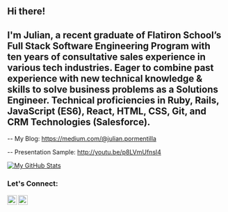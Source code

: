 ## Hi there! 
## I'm Julian, a recent graduate of Flatiron School’s Full Stack Software Engineering Program with ten years of consultative sales experience in various tech industries. Eager to combine past experience with new technical knowledge & skills to solve business problems as a Solutions Engineer. Technical proficiencies in Ruby, Rails, JavaScript (ES6), React, HTML, CSS, Git, and CRM Technologies (Salesforce).

--
My Blog: 
https://medium.com/@julian.pormentilla

--
Presentation Sample:
http://youtu.be/p8LVmUfnsl4 

[![My GitHub Stats](https://github-readme-stats.vercel.app/api?username=JulianCedric&show_icons=true&theme=gotham)](https://github.com/JulianCedric/github-readme-stats)

<!--[![Top Langs](https://github-readme-stats.vercel.app/api/top-langs/?username=JulianCedric&layout=compact)](https://github.com/JulianCedric/github-readme-stats)-->

### Let's Connect:

[<img align="left" alt="codeSTACKr | LinkedIn" width="22px" src="https://cdn.jsdelivr.net/npm/simple-icons@v3/icons/linkedin.svg" />](https://www.linkedin.com/in/julianpormentilla/)
[<img align="left" alt="codeSTACKr | Medium" width="22px" src="https://cdn.jsdelivr.net/npm/simple-icons@v3/icons/medium.svg" />](https://medium.com/@julian.pormentilla)

